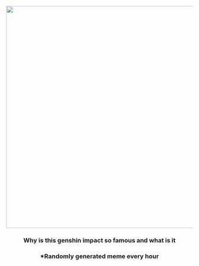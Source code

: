 <p align="center">
        <img src="https://i.redd.it/rmb8gf01g8u81.jpg" width="600" height="600">
        </p>
        <h3 align="center">Why is this genshin impact so famous and what is it</h3>
        <h3 align="center">*Randomly generated meme every hour</h3>
    
